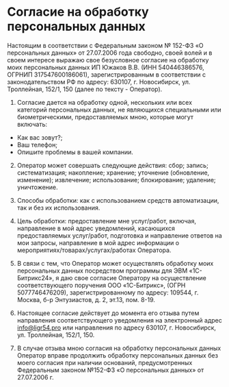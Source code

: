 # Согласие на обработку персональных данных

Настоящим в соответствии с Федеральным законом № 152-ФЗ «О персональных данных» от 27.07.2006 года свободно, своей волей и в своем интересе выражаю свое безусловное согласие на обработку моих персональных данных ИП Южаков В.В. (ИНН 540446386576, ОГРНИП 317547600186061), зарегистрированным в соответствии с законодательством РФ по адресу:
630107, г. Новосибирск, ул. Троллейная, 152/1, 150 (далее по тексту - Оператор).

1. Согласие дается на обработку одной, нескольких или всех категорий персональных данных, не являющихся специальными или биометрическими, предоставляемых мною, которые могут включать:

- Как вас зовут?;
- Ваш телефон;
- Опишите проблемы в вашей компании.

2. Оператор может совершать следующие действия: сбор; запись; систематизация; накопление; хранение; уточнение (обновление, изменение); извлечение; использование; блокирование; удаление; уничтожение.

3. Способы обработки: как с использованием средств автоматизации, так и без их использования.

4. Цель обработки: предоставление мне услуг/работ, включая, направление в мой адрес уведомлений, касающихся предоставляемых услуг/работ, подготовка и направление ответов на мои запросы, направление в мой адрес информации о мероприятиях/товарах/услугах/работах Оператора.

5. В связи с тем, что Оператор может осуществлять обработку моих персональных данных посредством программы для ЭВМ «1С-Битрикс24», я даю свое согласие Оператору на осуществление соответствующего поручения ООО «1С-Битрикс», (ОГРН 5077746476209), зарегистрированному по адресу: 109544, г. Москва, б-р Энтузиастов, д. 2, эт.13, пом. 8-19.

6. Настоящее согласие действует до момента его отзыва путем направления соответствующего уведомления на электронный адрес info@ligr54.pro или направления по адресу 630107, г. Новосибирск, ул. Троллейная, 152/1, 150.

7. В случае отзыва мною согласия на обработку персональных данных Оператор вправе продолжить обработку персональных данных без моего согласия при наличии оснований, предусмотренных Федеральным законом №152-ФЗ «О персональных данных» от 27.07.2006 г.